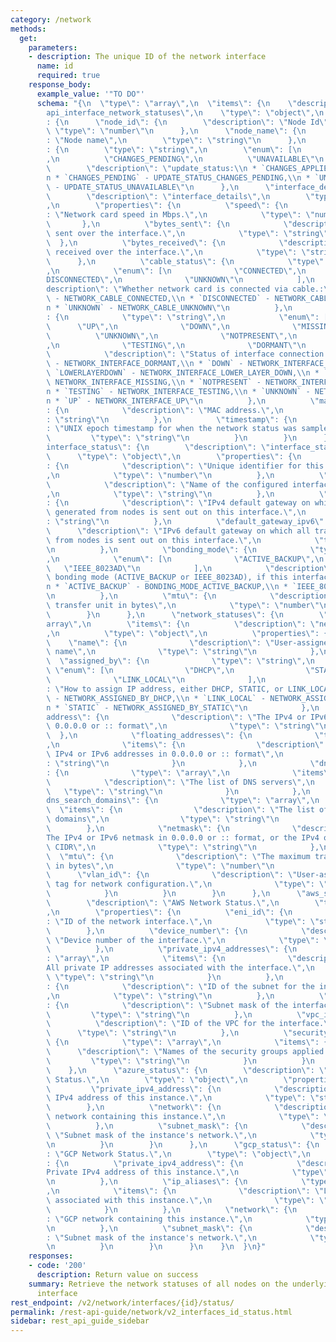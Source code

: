 ```yaml
---
category: /network
methods:
  get:
    parameters:
    - description: The unique ID of the network interface
      name: id
      required: true
    response_body:
      example_value: '"TO DO"'
      schema: "{\n  \"type\": \"array\",\n  \"items\": {\n    \"description\": \"\
        api_interface_network_statuses\",\n    \"type\": \"object\",\n    \"properties\"\
        : {\n      \"node_id\": {\n        \"description\": \"Node Id\",\n       \
        \ \"type\": \"number\"\n      },\n      \"node_name\": {\n        \"description\"\
        : \"Node name\",\n        \"type\": \"string\"\n      },\n      \"update_status\"\
        : {\n        \"type\": \"string\",\n        \"enum\": [\n          \"CHANGES_APPLIED\"\
        ,\n          \"CHANGES_PENDING\",\n          \"UNAVAILABLE\"\n        ],\n\
        \        \"description\": \"update_status:\\n * `CHANGES_APPLIED` - UPDATE_STATUS_CHANGES_APPLIED,\\\
        n * `CHANGES_PENDING` - UPDATE_STATUS_CHANGES_PENDING,\\n * `UNAVAILABLE`\
        \ - UPDATE_STATUS_UNAVAILABLE\"\n      },\n      \"interface_details\": {\n\
        \        \"description\": \"interface_details\",\n        \"type\": \"object\"\
        ,\n        \"properties\": {\n          \"speed\": {\n            \"description\"\
        : \"Network card speed in Mbps.\",\n            \"type\": \"number\"\n   \
        \       },\n          \"bytes_sent\": {\n            \"description\": \"Bytes\
        \ sent over the interface.\",\n            \"type\": \"string\"\n        \
        \  },\n          \"bytes_received\": {\n            \"description\": \"Bytes\
        \ received over the interface.\",\n            \"type\": \"string\"\n    \
        \      },\n          \"cable_status\": {\n            \"type\": \"string\"\
        ,\n            \"enum\": [\n              \"CONNECTED\",\n              \"\
        DISCONNECTED\",\n              \"UNKNOWN\"\n            ],\n            \"\
        description\": \"Whether network card is connected via cable.:\\n * `CONNECTED`\
        \ - NETWORK_CABLE_CONNECTED,\\n * `DISCONNECTED` - NETWORK_CABLE_DISCONNECTED,\\\
        n * `UNKNOWN` - NETWORK_CABLE_UNKNOWN\"\n          },\n          \"interface_status\"\
        : {\n            \"type\": \"string\",\n            \"enum\": [\n        \
        \      \"UP\",\n              \"DOWN\",\n              \"MISSING\",\n    \
        \          \"UNKNOWN\",\n              \"NOTPRESENT\",\n              \"LOWERLAYERDOWN\"\
        ,\n              \"TESTING\",\n              \"DORMANT\"\n            ],\n\
        \            \"description\": \"Status of interface connection.:\\n * `DORMANT`\
        \ - NETWORK_INTERFACE_DORMANT,\\n * `DOWN` - NETWORK_INTERFACE_DOWN,\\n *\
        \ `LOWERLAYERDOWN` - NETWORK_INTERFACE_LOWER_LAYER_DOWN,\\n * `MISSING` -\
        \ NETWORK_INTERFACE_MISSING,\\n * `NOTPRESENT` - NETWORK_INTERFACE_NOT_PRESENT,\\\
        n * `TESTING` - NETWORK_INTERFACE_TESTING,\\n * `UNKNOWN` - NETWORK_INTERFACE_UNKNOWN,\\\
        n * `UP` - NETWORK_INTERFACE_UP\"\n          },\n          \"mac_address\"\
        : {\n            \"description\": \"MAC address.\",\n            \"type\"\
        : \"string\"\n          },\n          \"timestamp\": {\n            \"description\"\
        : \"UNIX epoch timestamp for when the network status was sampled.\",\n   \
        \         \"type\": \"string\"\n          }\n        }\n      },\n      \"\
        interface_status\": {\n        \"description\": \"interface_status\",\n  \
        \      \"type\": \"object\",\n        \"properties\": {\n          \"interface_id\"\
        : {\n            \"description\": \"Unique identifier for this interface configuration.\"\
        ,\n            \"type\": \"number\"\n          },\n          \"name\": {\n\
        \            \"description\": \"Name of the configured interface i.e. bond0.\"\
        ,\n            \"type\": \"string\"\n          },\n          \"default_gateway\"\
        : {\n            \"description\": \"IPv4 default gateway on which all traffic\
        \ generated from nodes is sent out on this interface.\",\n            \"type\"\
        : \"string\"\n          },\n          \"default_gateway_ipv6\": {\n      \
        \      \"description\": \"IPv6 default gateway on which all traffic generated\
        \ from nodes is sent out on this interface.\",\n            \"type\": \"string\"\
        \n          },\n          \"bonding_mode\": {\n            \"type\": \"string\"\
        ,\n            \"enum\": [\n              \"ACTIVE_BACKUP\",\n           \
        \   \"IEEE_8023AD\"\n            ],\n            \"description\": \"Ethernet\
        \ bonding mode (ACTIVE_BACKUP or IEEE_8023AD), if this interface is bonded.:\\\
        n * `ACTIVE_BACKUP` - BONDING_MODE_ACTIVE_BACKUP,\\n * `IEEE_8023AD` - BONDING_MODE_IEEE_8023AD\"\
        \n          },\n          \"mtu\": {\n            \"description\": \"The maximum\
        \ transfer unit in bytes\",\n            \"type\": \"number\"\n          }\n\
        \        }\n      },\n      \"network_statuses\": {\n        \"type\": \"\
        array\",\n        \"items\": {\n          \"description\": \"network_statuses\"\
        ,\n          \"type\": \"object\",\n          \"properties\": {\n        \
        \    \"name\": {\n              \"description\": \"User-assigned network configuration\
        \ name\",\n              \"type\": \"string\"\n            },\n          \
        \  \"assigned_by\": {\n              \"type\": \"string\",\n             \
        \ \"enum\": [\n                \"DHCP\",\n                \"STATIC\",\n  \
        \              \"LINK_LOCAL\"\n              ],\n              \"description\"\
        : \"How to assign IP address, either DHCP, STATIC, or LINK_LOCAL:\\n * `DHCP`\
        \ - NETWORK_ASSIGNED_BY_DHCP,\\n * `LINK_LOCAL` - NETWORK_ASSIGNED_BY_LINK_LOCAL,\\\
        n * `STATIC` - NETWORK_ASSIGNED_BY_STATIC\"\n            },\n            \"\
        address\": {\n              \"description\": \"The IPv4 or IPv6 address in\
        \ 0.0.0.0 or :: format\",\n              \"type\": \"string\"\n          \
        \  },\n            \"floating_addresses\": {\n              \"type\": \"array\"\
        ,\n              \"items\": {\n                \"description\": \"Floating\
        \ IPv4 or IPv6 addresses in 0.0.0.0 or :: format\",\n                \"type\"\
        : \"string\"\n              }\n            },\n            \"dns_servers\"\
        : {\n              \"type\": \"array\",\n              \"items\": {\n    \
        \            \"description\": \"The list of DNS servers\",\n             \
        \   \"type\": \"string\"\n              }\n            },\n            \"\
        dns_search_domains\": {\n              \"type\": \"array\",\n            \
        \  \"items\": {\n                \"description\": \"The list of DNS search\
        \ domains\",\n                \"type\": \"string\"\n              }\n    \
        \        },\n            \"netmask\": {\n              \"description\": \"\
        The IPv4 or IPv6 netmask in 0.0.0.0 or :: format, or the IPv4 or IPv6 subnet\
        \ CIDR\",\n              \"type\": \"string\"\n            },\n          \
        \  \"mtu\": {\n              \"description\": \"The maximum transfer unit\
        \ in bytes\",\n              \"type\": \"number\"\n            },\n      \
        \      \"vlan_id\": {\n              \"description\": \"User-assigned vlan_id\
        \ tag for network configuration.\",\n              \"type\": \"number\"\n\
        \            }\n          }\n        }\n      },\n      \"aws_status\": {\n\
        \        \"description\": \"AWS Network Status.\",\n        \"type\": \"object\"\
        ,\n        \"properties\": {\n          \"eni_id\": {\n            \"description\"\
        : \"ID of the network interface.\",\n            \"type\": \"string\"\n  \
        \        },\n          \"device_number\": {\n            \"description\":\
        \ \"Device number of the interface.\",\n            \"type\": \"number\"\n\
        \          },\n          \"private_ipv4_addresses\": {\n            \"type\"\
        : \"array\",\n            \"items\": {\n              \"description\": \"\
        All private IP addresses associated with the interface.\",\n             \
        \ \"type\": \"string\"\n            }\n          },\n          \"subnet_id\"\
        : {\n            \"description\": \"ID of the subnet for the interface.\"\
        ,\n            \"type\": \"string\"\n          },\n          \"subnet_mask\"\
        : {\n            \"description\": \"Subnet mask of the interface.\",\n   \
        \         \"type\": \"string\"\n          },\n          \"vpc_id\": {\n  \
        \          \"description\": \"ID of the VPC for the interface.\",\n      \
        \      \"type\": \"string\"\n          },\n          \"security_groups\":\
        \ {\n            \"type\": \"array\",\n            \"items\": {\n        \
        \      \"description\": \"Names of the security groups applied.\",\n     \
        \         \"type\": \"string\"\n            }\n          }\n        }\n  \
        \    },\n      \"azure_status\": {\n        \"description\": \"Azure Network\
        \ Status.\",\n        \"type\": \"object\",\n        \"properties\": {\n \
        \         \"private_ipv4_address\": {\n            \"description\": \"Private\
        \ IPv4 address of this instance.\",\n            \"type\": \"string\"\n  \
        \        },\n          \"network\": {\n            \"description\": \"Azure\
        \ network containing this instance.\",\n            \"type\": \"string\"\n\
        \          },\n          \"subnet_mask\": {\n            \"description\":\
        \ \"Subnet mask of the instance's network.\",\n            \"type\": \"string\"\
        \n          }\n        }\n      },\n      \"gcp_status\": {\n        \"description\"\
        : \"GCP Network Status.\",\n        \"type\": \"object\",\n        \"properties\"\
        : {\n          \"private_ipv4_address\": {\n            \"description\": \"\
        Private IPv4 address of this instance.\",\n            \"type\": \"string\"\
        \n          },\n          \"ip_aliases\": {\n            \"type\": \"array\"\
        ,\n            \"items\": {\n              \"description\": \"List of IP aliases\
        \ associated with this instance.\",\n              \"type\": \"string\"\n\
        \            }\n          },\n          \"network\": {\n            \"description\"\
        : \"GCP network containing this instance.\",\n            \"type\": \"string\"\
        \n          },\n          \"subnet_mask\": {\n            \"description\"\
        : \"Subnet mask of the instance's network.\",\n            \"type\": \"string\"\
        \n          }\n        }\n      }\n    }\n  }\n}"
    responses:
    - code: '200'
      description: Return value on success
    summary: Retrieve the network statuses of all nodes on the underlying network
      interface
rest_endpoint: /v2/network/interfaces/{id}/status/
permalink: /rest-api-guide/network/v2_interfaces_id_status.html
sidebar: rest_api_guide_sidebar
---
```

